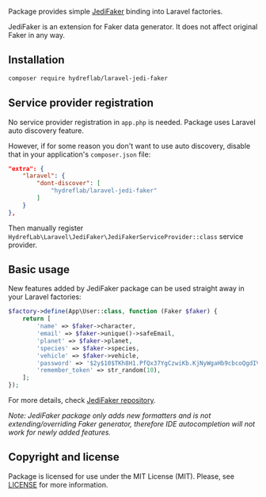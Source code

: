 Package provides simple [JediFaker](https://github.com/HydrefLab/jedi-faker) binding into Laravel factories.

JediFaker is an extension for Faker data generator. It does not affect original Faker in any way.

## Installation

```sh
composer require hydreflab/laravel-jedi-faker
```

## Service provider registration

No service provider registration in `app.php` is needed. Package uses Laravel auto discovery feature.

However, if for some reason you don't want to use auto discovery, disable that in your application's `composer.json` file:
```json
"extra": {
    "laravel": {
        "dont-discover": [
            "hydreflab/laravel-jedi-faker"
        ]
    }
},
```
Then manually register `HydrefLab\Laravel\JediFaker\JediFakerServiceProvider::class` service provider.

## Basic usage

New features added by JediFaker package can be used straight away in your Laravel factories:
```php
$factory->define(App\User::class, function (Faker $faker) {
    return [
        'name' => $faker->character,
        'email' => $faker->unique()->safeEmail,
        'planet' => $faker->planet,
        'species' => $faker->species,
        'vehicle' => $faker->vehicle,
        'password' => '$2y$10$TKh8H1.PfQx37YgCzwiKb.KjNyWgaHb9cbcoQgdIVFlYg7B77UdFm', // secret
        'remember_token' => str_random(10),
    ];
});
```

For more details, check [JediFaker repository](https://github.com/HydrefLab/jedi-faker).

_Note: JediFaker package only adds new formatters and is not extending/overriding Faker generator, 
therefore IDE autocompletion will not work for newly added features._

## Copyright and license

Package is licensed for use under the MIT License (MIT). Please, see [LICENSE][] for more information.

[license]: https://github.com/hydreflab/laravel-jedi-faker/blob/master/LICENSE